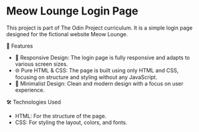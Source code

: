 # Meow Lounge Login Page

This project is part of The Odin Project curriculum. It is a simple login page designed for the fictional website Meow Lounge.

🌟 Features

- 📱 Responsive Design: The login page is fully responsive and adapts to various screen sizes.
- 🌐 Pure HTML & CSS: The page is built using only HTML and CSS, focusing on structure and styling without any JavaScript.
- 🎨 Minimalist Design: Clean and modern design with a focus on user experience.

🛠️ Technologies Used

- HTML: For the structure of the page.
- CSS: For styling the layout, colors, and fonts.
